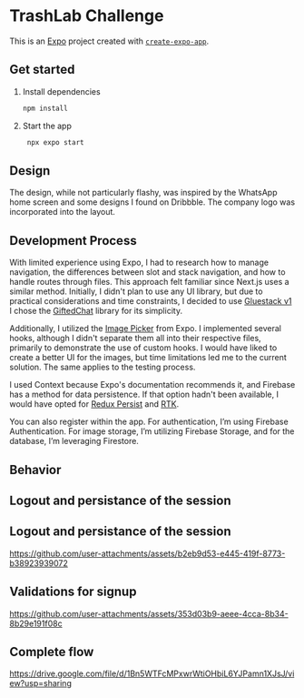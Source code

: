 # TrashLab Challenge

This is an [Expo](https://expo.dev) project created with [`create-expo-app`](https://www.npmjs.com/package/create-expo-app).

## Get started

1. Install dependencies

   ```bash
   npm install
   ```

2. Start the app

   ```bash
    npx expo start
   ```

## Design
The design, while not particularly flashy, was inspired by the WhatsApp home screen and some designs I found on Dribbble. The company logo was incorporated into the layout.

## Development Process
With limited experience using Expo, I had to research how to manage navigation, the differences between slot and stack navigation, and how to handle routes through files. This approach felt familiar since Next.js uses a similar method. Initially, I didn't plan to use any UI library, but due to practical considerations and time constraints, I decided to use [Gluestack v1](https://github.com/) 
I chose the [GiftedChat]([https://github.com/FaridSafi/GiftedChat](https://github.com/FaridSafi/react-native-gifted-chat)) library for its simplicity.

Additionally, I utilized the [Image Picker](https://docs.expo.dev/versions/latest/sdk/imagepicker/) from Expo. I implemented several hooks, although I didn't separate them all into their respective files, primarily to demonstrate the use of custom hooks. I would have liked to create a better UI for the images, but time limitations led me to the current solution. The same applies to the testing process.

I used Context because Expo's documentation recommends it, and Firebase has a method for data persistence. If that option hadn't been available, I would have opted for [Redux Persist](https://github.com/rt2zz/redux-persist) and [RTK](https://redux-toolkit.js.org/).

You can also register within the app. 
For authentication, I’m using Firebase Authentication. For image storage, I’m utilizing Firebase Storage, and for the database, I’m leveraging Firestore.

## Behavior

## Logout and persistance of the session

## Logout and persistance of the session
https://github.com/user-attachments/assets/b2eb9d53-e445-419f-8773-b38923939072

## Validations for signup

https://github.com/user-attachments/assets/353d03b9-aeee-4cca-8b34-8b29e191f08c

## Complete flow
https://drive.google.com/file/d/1Bn5WTFcMPxwrWtiOHbiL6YJPamn1XJsJ/view?usp=sharing




